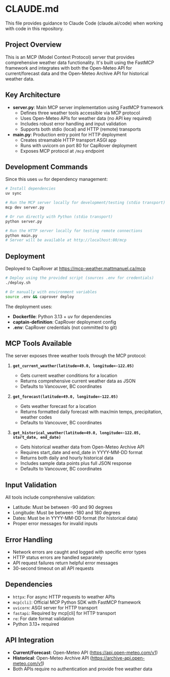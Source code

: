 # CLAUDE.md

This file provides guidance to Claude Code (claude.ai/code) when working with code in this repository.

## Project Overview

This is an MCP (Model Context Protocol) server that provides comprehensive weather data functionality. It's built using the FastMCP framework and integrates with both the Open-Meteo API for current/forecast data and the Open-Meteo Archive API for historical weather data.

## Key Architecture

- **server.py**: Main MCP server implementation using FastMCP framework
  - Defines three weather tools accessible via MCP protocol
  - Uses Open-Meteo APIs for weather data (no API key required)
  - Includes robust error handling and input validation
  - Supports both stdio (local) and HTTP (remote) transports
- **main.py**: Production entry point for HTTP deployment
  - Creates streamable HTTP transport ASGI app
  - Runs with uvicorn on port 80 for CapRover deployment
  - Exposes MCP protocol at `/mcp` endpoint

## Development Commands

Since this uses `uv` for dependency management:

```bash
# Install dependencies
uv sync

# Run the MCP server locally for development/testing (stdio transport)
mcp dev server.py

# Or run directly with Python (stdio transport)
python server.py

# Run the HTTP server locally for testing remote connections
python main.py
# Server will be available at http://localhost:80/mcp
```

## Deployment

Deployed to CapRover at https://mcp-weather.mattmanuel.ca/mcp

```bash
# Deploy using the provided script (sources .env for credentials)
./deploy.sh

# Or manually with environment variables
source .env && caprover deploy
```

The deployment uses:
- **Dockerfile**: Python 3.13 + uv for dependencies
- **captain-definition**: CapRover deployment config
- **.env**: CapRover credentials (not committed to git)

## MCP Tools Available

The server exposes three weather tools through the MCP protocol:

1. **`get_current_weather(latitude=49.0, longitude=-122.05)`**
   - Gets current weather conditions for a location
   - Returns comprehensive current weather data as JSON
   - Defaults to Vancouver, BC coordinates

2. **`get_forecast(latitude=49.0, longitude=-122.05)`**
   - Gets weather forecast for a location
   - Returns formatted daily forecast with max/min temps, precipitation, weather codes
   - Defaults to Vancouver, BC coordinates

3. **`get_historical_weather(latitude=49.0, longitude=-122.05, start_date, end_date)`**
   - Gets historical weather data from Open-Meteo Archive API
   - Requires start_date and end_date in YYYY-MM-DD format
   - Returns both daily and hourly historical data
   - Includes sample data points plus full JSON response
   - Defaults to Vancouver, BC coordinates

## Input Validation

All tools include comprehensive validation:
- Latitude: Must be between -90 and 90 degrees
- Longitude: Must be between -180 and 180 degrees
- Dates: Must be in YYYY-MM-DD format (for historical data)
- Proper error messages for invalid inputs

## Error Handling

- Network errors are caught and logged with specific error types
- HTTP status errors are handled separately
- API request failures return helpful error messages
- 30-second timeout on all API requests

## Dependencies

- `httpx`: For async HTTP requests to weather APIs
- `mcp[cli]`: Official MCP Python SDK with FastMCP framework
- `uvicorn`: ASGI server for HTTP transport
- `fastapi`: Required by mcp[cli] for HTTP transport
- `re`: For date format validation
- Python 3.13+ required

## API Integration

- **Current/Forecast**: Open-Meteo API (https://api.open-meteo.com/v1)
- **Historical**: Open-Meteo Archive API (https://archive-api.open-meteo.com/v1)
- Both APIs require no authentication and provide free weather data